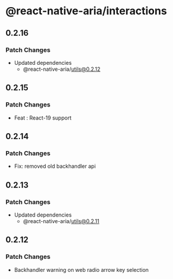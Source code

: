 # @react-native-aria/interactions

## 0.2.16

### Patch Changes

- Updated dependencies
  - @react-native-aria/utils@0.2.12

## 0.2.15

### Patch Changes

- Feat : React-19 support

## 0.2.14

### Patch Changes

- Fix: removed old backhandler api

## 0.2.13

### Patch Changes

- Updated dependencies
  - @react-native-aria/utils@0.2.11

## 0.2.12

### Patch Changes

- Backhandler warning on web
  radio arrow key selection
